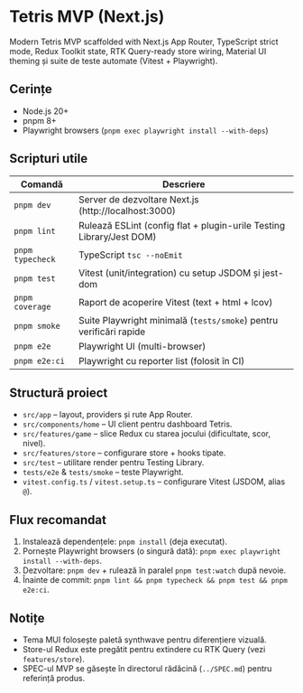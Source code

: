 ﻿# Tetris MVP (Next.js)

Modern Tetris MVP scaffolded with Next.js App Router, TypeScript strict mode, Redux Toolkit state, RTK Query-ready store wiring, Material UI theming și suite de teste automate (Vitest + Playwright).

## Cerințe
- Node.js 20+
- pnpm 8+
- Playwright browsers (`pnpm exec playwright install --with-deps`)

## Scripturi utile
| Comandă | Descriere |
| --- | --- |
| `pnpm dev` | Server de dezvoltare Next.js (http://localhost:3000) |
| `pnpm lint` | Rulează ESLint (config flat + plugin-urile Testing Library/Jest DOM) |
| `pnpm typecheck` | TypeScript `tsc --noEmit` |
| `pnpm test` | Vitest (unit/integration) cu setup JSDOM și jest-dom |
| `pnpm coverage` | Raport de acoperire Vitest (text + html + lcov) |
| `pnpm smoke` | Suite Playwright minimală (`tests/smoke`) pentru verificări rapide |
| `pnpm e2e` | Playwright UI (multi-browser) |
| `pnpm e2e:ci` | Playwright cu reporter list (folosit în CI) |

## Structură proiect
- `src/app` – layout, providers și rute App Router.
- `src/components/home` – UI client pentru dashboard Tetris.
- `src/features/game` – slice Redux cu starea jocului (dificultate, scor, nivel).
- `src/features/store` – configurare store + hooks tipate.
- `src/test` – utilitare render pentru Testing Library.
- `tests/e2e` & `tests/smoke` – teste Playwright.
- `vitest.config.ts` / `vitest.setup.ts` – configurare Vitest (JSDOM, alias `@`).

## Flux recomandat
1. Instalează dependențele: `pnpm install` (deja executat).
2. Pornește Playwright browsers (o singură dată): `pnpm exec playwright install --with-deps`.
3. Dezvoltare: `pnpm dev` + rulează în paralel `pnpm test:watch` după nevoie.
4. Înainte de commit: `pnpm lint && pnpm typecheck && pnpm test && pnpm e2e:ci`.

## Notițe
- Tema MUI folosește paletă synthwave pentru diferențiere vizuală.
- Store-ul Redux este pregătit pentru extindere cu RTK Query (vezi `features/store`).
- SPEC-ul MVP se găsește în directorul rădăcină (`../SPEC.md`) pentru referință produs.